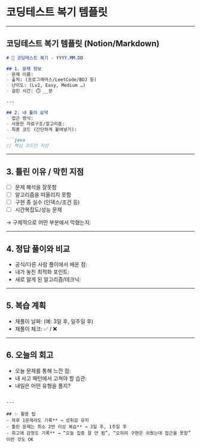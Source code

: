 # 코딩테스트 복기 템플릿

---

##  코딩테스트 복기 템플릿 (Notion/Markdown)

````markdown
# 📘 코딩테스트 복기 - YYYY.MM.DD

## 1. 문제 정보
- 문제 이름: 
- 출처: (프로그래머스/LeetCode/BOJ 등)
- 난이도: (Lv2, Easy, Medium …)
- 걸린 시간: ⏱️ __분

---

## 2. 내 풀이 요약
- 접근 방식:
- 사용한 자료구조/알고리즘:
- 최종 코드 (간단하게 붙여넣기):

```java
// 핵심 코드만 작성
````

---

## 3. 틀린 이유 / 막힌 지점

* [ ] 문제 해석을 잘못함
* [ ] 알고리즘을 떠올리지 못함
* [ ] 구현 중 실수 (인덱스/조건 등)
* [ ] 시간복잡도/성능 문제

→ 구체적으로 어떤 부분에서 막혔는지:

---

## 4. 정답 풀이와 비교

* 공식/다른 사람 풀이에서 배운 점:
* 내가 놓친 최적화 포인트:
* 새로 알게 된 알고리즘/테크닉:

---

## 5. 복습 계획

* 재풀이 날짜: (예: 3일 후, 일주일 후)
* 재풀이 체크: ✅ / ❌

---

## 6. 오늘의 회고

* 오늘 문제를 통해 느낀 점:
* 내 사고 패턴에서 고쳐야 할 습관:
* 내일은 어떤 유형을 풀지?

```

---

## ✨ 활용 팁
- 하루 1문제라도 기록** → 성취감 유지  
- 틀린 문제는 최소 2번 이상 복습** → 3일 후, 1주일 후  
- 회고에 감정도 기록** → “오늘 집중 잘 안 됨”, “오히려 구현은 쉬웠는데 접근을 못함” 이런 것도 OK  

